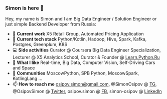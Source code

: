 ### Simon is here 👋

Hey, my name is Simon and I am Big Data Engineer / Solution Engineer or just simple Backend Developer from Russia:

- 🏢 **Current work** X5 Retail Group, Automated Pricing Application 
- 🌱 **Current tech stack** Python/Kotlin, Hadoop, Hive, Spark, Kafka, Postgres, Greenplum, K8S
- 💻 **Side activities** Curator @ Coursera Big Data Engineer Specialization, Lecturer @ X5 Analytics School, Curator & Founder @ [Learn.Python.Ru](learn.python.ru)
- 🤔 **What I like** Real-time, Big Data, Computer Vision, Self-Driving Cars and Space
- 💬 **Communities** MoscowPython, SPB Python, MoscowSpark, KotlingLang ...
- 📫 **How to reach me** osipov.simon@gmail.com, @SimonOsipov @ [TG](http://t.me/SimonOsipov), @OsipovSimon @ [Twitter](https://twitter.com/OsipovSimon), osipov.simon @ [FB](https://www.facebook.com/osipov.simon), simon-osipov @ [LinkedIn](https://www.linkedin.com/in/simon-osipov/)

